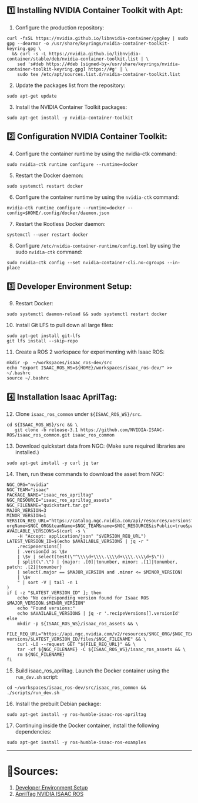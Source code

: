 ## 1️⃣ Installing NVIDIA Container Toolkit with Apt:

1. Configure the production repository:
```
curl -fsSL https://nvidia.github.io/libnvidia-container/gpgkey | sudo gpg --dearmor -o /usr/share/keyrings/nvidia-container-toolkit-keyring.gpg \
  && curl -s -L https://nvidia.github.io/libnvidia-container/stable/deb/nvidia-container-toolkit.list | \
    sed 's#deb https://#deb [signed-by=/usr/share/keyrings/nvidia-container-toolkit-keyring.gpg] https://#g' | \
    sudo tee /etc/apt/sources.list.d/nvidia-container-toolkit.list
```
2. Update the packages list from the repository:
```
sudo apt-get update
```
3. Install the NVIDIA Container Toolkit packages:
```
sudo apt-get install -y nvidia-container-toolkit
```

## 2️⃣ Configuration NVIDIA Container Toolkit:
4. Configure the container runtime by using the nvidia-ctk command:
```
sudo nvidia-ctk runtime configure --runtime=docker
```
5. Restart the Docker daemon:
```
sudo systemctl restart docker
```
6. Configure the container runtime by using the `nvidia-ctk` command:
```
nvidia-ctk runtime configure --runtime=docker --config=$HOME/.config/docker/daemon.json
```
7. Restart the Rootless Docker daemon: 
```
systemctl --user restart docker
```
8. Configure `/etc/nvidia-container-runtime/config.toml` by using the sudo `nvidia-ctk` command:
```
sudo nvidia-ctk config --set nvidia-container-cli.no-cgroups --in-place
```

## 3️⃣ Developer Environment Setup:
9. Restart Docker: 
```
sudo systemctl daemon-reload && sudo systemctl restart docker
```
10. Install Git LFS to pull down all large files:
```
sudo apt-get install git-lfs
git lfs install --skip-repo
```
11. Create a ROS 2 workspace for experimenting with Isaac ROS:
```
mkdir -p  ~/workspaces/isaac_ros-dev/src
echo "export ISAAC_ROS_WS=${HOME}/workspaces/isaac_ros-dev/" >> ~/.bashrc
source ~/.bashrc
```

## 4️⃣ Installation Isaac AprilTag:
12. Clone `isaac_ros_common` under `${ISAAC_ROS_WS}/src`.
```
cd ${ISAAC_ROS_WS}/src && \
   git clone -b release-3.1 https://github.com/NVIDIA-ISAAC-ROS/isaac_ros_common.git isaac_ros_common
```
13. Download quickstart data from NGC: (Make sure required libraries are installed.)
```
sudo apt-get install -y curl jq tar
```
14. Then, run these commands to download the asset from NGC:
```
NGC_ORG="nvidia"
NGC_TEAM="isaac"
PACKAGE_NAME="isaac_ros_apriltag"
NGC_RESOURCE="isaac_ros_apriltag_assets"
NGC_FILENAME="quickstart.tar.gz"
MAJOR_VERSION=3
MINOR_VERSION=1
VERSION_REQ_URL="https://catalog.ngc.nvidia.com/api/resources/versions?orgName=$NGC_ORG&teamName=$NGC_TEAM&name=$NGC_RESOURCE&isPublic=true&pageNumber=0&pageSize=100&sortOrder=CREATED_DATE_DESC"
AVAILABLE_VERSIONS=$(curl -s \
    -H "Accept: application/json" "$VERSION_REQ_URL")
LATEST_VERSION_ID=$(echo $AVAILABLE_VERSIONS | jq -r "
    .recipeVersions[]
    | .versionId as \$v
    | \$v | select(test(\"^\\\\d+\\\\.\\\\d+\\\\.\\\\d+$\"))
    | split(\".\") | {major: .[0]|tonumber, minor: .[1]|tonumber, patch: .[2]|tonumber}
    | select(.major == $MAJOR_VERSION and .minor <= $MINOR_VERSION)
    | \$v
    " | sort -V | tail -n 1
)
if [ -z "$LATEST_VERSION_ID" ]; then
    echo "No corresponding version found for Isaac ROS $MAJOR_VERSION.$MINOR_VERSION"
    echo "Found versions:"
    echo $AVAILABLE_VERSIONS | jq -r '.recipeVersions[].versionId'
else
    mkdir -p ${ISAAC_ROS_WS}/isaac_ros_assets && \
    FILE_REQ_URL="https://api.ngc.nvidia.com/v2/resources/$NGC_ORG/$NGC_TEAM/$NGC_RESOURCE/\
versions/$LATEST_VERSION_ID/files/$NGC_FILENAME" && \
    curl -LO --request GET "${FILE_REQ_URL}" && \
    tar -xf ${NGC_FILENAME} -C ${ISAAC_ROS_WS}/isaac_ros_assets && \
    rm ${NGC_FILENAME}
fi
```
15. Build isaac_ros_apriltag. Launch the Docker container using the `run_dev.sh` script:
```
cd ~/workspaces/isaac_ros-dev/src/isaac_ros_common && ./scripts/run_dev.sh
```
16. Install the prebuilt Debian package:
```
sudo apt-get install -y ros-humble-isaac-ros-apriltag
```
17. Continuing inside the Docker container, install the following dependencies:
```
sudo apt-get install -y ros-humble-isaac-ros-examples
```

---

#  🔗Sources:
1. [Developer Environment Setup](https://nvidia-isaac-ros.github.io/getting_started/dev_env_setup.html)
2. [AprilTag NVIDIA ISAAC ROS ](https://nvidia-isaac-ros.github.io/repositories_and_packages/isaac_ros_apriltag/isaac_ros_apriltag/index.html#quickstart)
